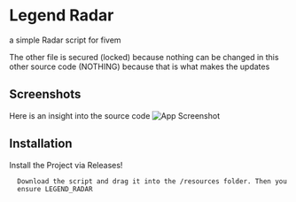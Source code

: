 # Legend Radar

a simple Radar script for fivem


The other file is secured (locked) because nothing can be changed in this other source code (NOTHING) because that is what makes the updates
## Screenshots
Here is an insight into the source code
![App Screenshot]([url=https://ibb.co/LYKT6Jn][img]https://i.ibb.co/MZdzpGM/code-snapshot.png[/img][/url])




## Installation

Install the Project via Releases!

```bash
  Download the script and drag it into the /resources folder. Then you have to enter it in the server.cfg!
  ensure LEGEND_RADAR
```
